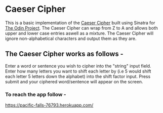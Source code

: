 # Caeser Cipher
This is a basic implementation of the [Caeser Cipher](https://en.wikipedia.org/wiki/Caesar_cipher) built using Sinatra for [The Odin Project](https://www.theodinproject.com/home).
The Caeser Cipher can wrap from Z to A and allows both upper and lower case entries aswell as a mixture. The Caeser Cipher will ignore non-alphabetical characters and output them as they are.

## The Caeser Cipher works as follows -
Enter a word or sentence you wish to cipher into the "string" input field.
Enter how many letters you want to shift each letter by (i.e 5 would shift each letter 5 letters down the alphabet) into the shift factor input.
Press submit and your ciphered word/sentence will appear on the screen. 

### To reach the app follow -
https://pacific-falls-76793.herokuapp.com/
